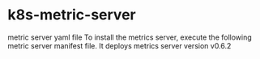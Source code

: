 # k8s-metric-server
metric server yaml file
To install the metrics server, execute the following metric server manifest file. It deploys metrics server version v0.6.2
